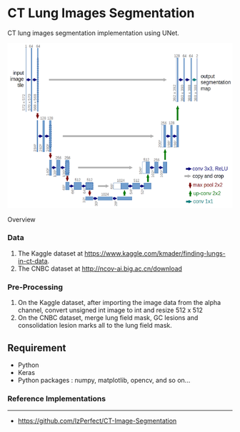 CT Lung Images Segmentation
===
CT lung images segmentation implementation using UNet. 

![u-net-architecture](img/u-net-architecture.png)
 
Overview

### Data
1. The Kaggle dataset at https://www.kaggle.com/kmader/finding-lungs-in-ct-data.
2. The CNBC dataset at http://ncov-ai.big.ac.cn/download


### Pre-Processing
1. On the Kaggle dataset, after importing the image data from the alpha channel, convert unsigned int image to int and resize 512 x 512
2. On the CNBC dataset, merge lung field mask, GC lesions and consolidation lesion marks all to the lung field mask.

Requirement
---
* Python
* Keras
* Python packages : numpy, matplotlib, opencv, and so on...

### Reference Implementations
---
+ https://github.com/IzPerfect/CT-Image-Segmentation

